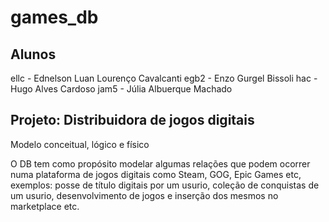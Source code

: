 # games_db

## Alunos
ellc - Ednelson Luan Lourenço Cavalcanti
egb2 - Enzo Gurgel Bissoli
hac - Hugo Alves Cardoso
jam5 - Júlia Albuerque Machado

## Projeto: Distribuidora de jogos digitais
Modelo conceitual, lógico e físico

O DB tem como propósito modelar algumas relações que podem ocorrer numa plataforma de jogos digitais como Steam, GOG, Epic Games etc, exemplos: posse de título digitais por um usurio, coleção de conquistas de um usurio, desenvolvimento de jogos e inserção dos mesmos no marketplace etc.
